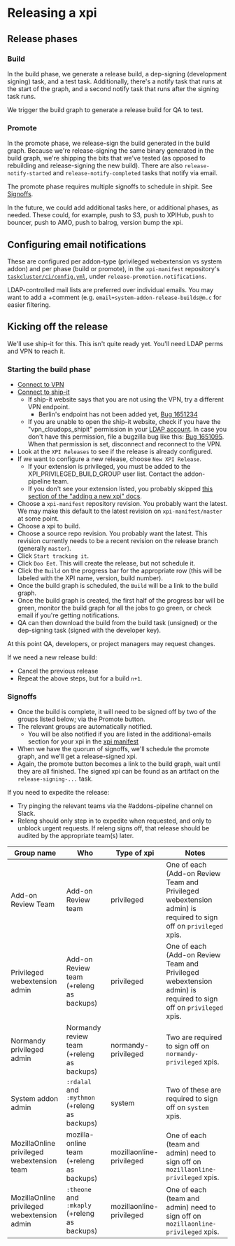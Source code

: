 # Releasing a xpi

## Release phases

### Build

In the build phase, we generate a release build, a dep-signing (development signing) task, and a test task. Additionally, there's a notify task that runs at the start of the graph, and a second notify task that runs after the signing task runs.

We trigger the build graph to generate a release build for QA to test.

### Promote

In the promote phase, we release-sign the build generated in the build graph. Because we're release-signing the same binary generated in the build graph, we're shipping the bits that we've tested (as opposed to rebuilding and release-signing the new build). There are also `release-notify-started` and `release-notify-completed` tasks that notify via email.

The promote phase requires multiple signoffs to schedule in shipit. See [Signoffs](#Signoffs).

In the future, we could add additional tasks here, or additional phases, as needed. These could, for example, push to S3, push to XPIHub, push to bouncer, push to AMO, push to balrog, version bump the xpi.

## Configuring email notifications

These are configured per addon-type (privileged webextension vs system addon) and per phase (build or promote), in the `xpi-manifest` repository's [`taskcluster/ci/config.yml`](../taskcluster/ci/config.yml), under `release-promotion.notifications`.

LDAP-controlled mail lists are preferred over individual emails. You may want to add a +comment (e.g. `email+system-addon-release-builds@m.c` for easier filtering.

## Kicking off the release

We'll use ship-it for this. This isn't quite ready yet. You'll need LDAP perms and VPN to reach it.

### Starting the build phase

  - [Connect to VPN](https://mana.mozilla.org/wiki/display/IT/Mozilla+Corporate+VPN)
  - [Connect to ship-it](https://shipit.mozilla-releng.net/)
    - If ship-it website says that you are not using the VPN, try a different VPN endpoint.
      - Berlin's endpoint has not been added yet, [Bug 1651234](https://bugzilla.mozilla.org/show_bug.cgi?id=1651234)
    - If you are unable to open the ship-it website, check if you have the "vpn_cloudops_shipit" permission in your [LDAP account](https://firefox-ci-tc.services.mozilla.com/profile). In case you don't have this permission, file a bugzilla bug like this: [Bug 1651095](https://bugzilla.mozilla.org/show_bug.cgi?id=1651095). When that permission is set, disconnect and reconnect to the VPN.
  - Look at the `XPI Releases` to see if the release is already configured.
  - If we want to configure a new release, choose `New XPI Release`.
    - If your extension is privileged, you must be added to the XPI_PRIVILEGED_BUILD_GROUP user list. Contact the addon-pipeline team.
    - If you don't see your extension listed, you probably skipped [this section of the "adding a new xpi" docs](https://github.com/mozilla-extensions/xpi-manifest/blob/master/docs/adding-a-new-xpi.md#enabling-releases).
  - Choose a `xpi-manifest` repository revision. You probably want the latest. We may make this default to the latest revision on `xpi-manifest/master` at some point.
  - Choose a xpi to build.
  - Choose a source repo revision. You probably want the latest. This revision currently needs to be a recent revision on the release branch (generally `master`).
  - Click `Start tracking it`.
  - Click `Doo Eet`. This will create the release, but not schedule it.
  - Click the `Build` on the progress bar for the appropriate row (this will be labeled with the XPI name, version, build number).
  - Once the build graph is scheduled, the `Build` will be a link to the build graph.
  - Once the build graph is created, the first half of the progress bar will be green, monitor the build graph for all the jobs to go green, or check email if you're getting notifications.
  - QA can then download the build from the build task (unsigned) or the dep-signing task (signed with the developer key).

At this point QA, developers, or project managers may request changes.

If we need a new release build:

  - Cancel the previous release
  - Repeat the above steps, but for a build `n+1`.

### Signoffs

  - Once the build is complete, it will need to be signed off by two of the groups listed below; via the Promote button.
  - The relevant groups are automatically notified.
    - You will be also notified if you are listed in the additional-emails section for your xpi in the [xpi manifest](https://github.com/mozilla-extensions/xpi-manifest/blob/master/xpi-manifest.yml)
  - When we have the quorum of signoffs, we'll schedule the promote graph, and we'll get a release-signed xpi.
  - Again, the promote button becomes a link to the build graph, wait until they are all finished. The signed xpi can be found as an artifact on the `release-signing-...` task.

If you need to expedite the release:

  - Try pinging the relevant teams via the #addons-pipeline channel on Slack.
  - Releng should only step in to expedite when requested, and only to unblock urgent requests. If releng signs off, that release should be audited by the appropriate team(s) later.

| Group name | Who | Type of xpi | Notes |
| ---------- | --- | ----------- | ----- |
Add-on Review Team | Add-on Review team | privileged | One of each (Add-on Review Team and Privileged webextension admin) is required to sign off on `privileged` xpis.
Privileged webextension admin | Add-on Review team (+releng as backups) | privileged | One of each (Add-on Review Team and Privileged webextension admin) is required to sign off on `privileged` xpis.
Normandy privileged admin | Normandy review team (+releng as backups) | normandy-privileged | Two are required to sign off on `normandy-privileged` xpis.
System addon admin | `:rdalal` and `:mythmon` (+releng as backups) | system | Two of these are required to sign off on `system` xpis.
MozillaOnline privileged webextension team | mozilla-online team (+releng as backups) | mozillaonline-privileged | One of each (team and admin) need to sign off on `mozillaonline-privileged` xpis.
MozillaOnline privileged webextension admin | `:theone` and `:mkaply` (+releng as backups) | mozillaonline-privileged | One of each (team and admin) need to sign off on `mozillaonline-privileged` xpis.
